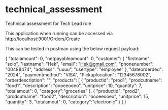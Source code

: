 # technical_assessment
Technical assessment for Tech Lead role

This application when running can be accessed via http://localhost:9001/Orders/Create




This can be tested in postman using the below request payload:

{
    "totalamount": 0,
    "netpayableamount": 0,
    "customer": {
        "firstname": "solo",
        "lastname": "Hek",
        "email": "Hek@gmail.com",
        "phonenumber": "00488474",
        "address": "uuuu",
        "usertype": "employee"
    },
    "dateorderded": "2024",
    "paymentmethod": "VISA",
    "Pickuplocation": "12345678002",
    "orderdescription": "",
    "products": [
        {
            "productid": "prod1",
            "prodcutname": "food1",
            "description": "oooeeooeo",
            "unitprice": 10,
            "quantity": 7,
            "totalamout": 0,
            "category":"groceries"
        },
        {
            "productid": "prod2",
            "prodcutname": "food2",
            "description": "oooeeooeo",
            "unitprice": 15,
            "quantity": 3,
            "totalamout": 0,
            "category":"electronic"
        }
    ]
}










